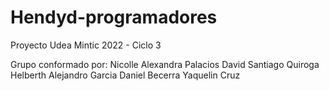 # Hendyd-programadores
Proyecto Udea Mintic 2022 - Ciclo 3

Grupo conformado por:
Nicolle Alexandra Palacios
David Santiago Quiroga 
Helberth Alejandro Garcia 
Daniel Becerra
Yaquelin Cruz
